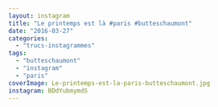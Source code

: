 ```yaml
---
layout: instagram
title: "Le printemps est là #paris #butteschaumont"
date: "2016-03-27"
categories: 
  - "trucs-instagrammes"
tags: 
  - "butteschaumont"
  - "instagram"
  - "paris"
coverImage: Le-printemps-est-la-paris-butteschaumont.jpg
instagram: BDdYubmymdS
---
```

